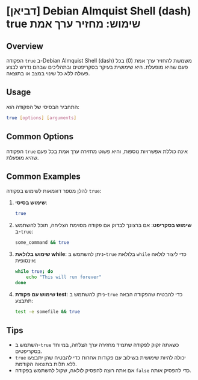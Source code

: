 # [דביאן] Debian Almquist Shell (dash) true שימוש: מחזיר ערך אמת

## Overview
הפקודה `true` ב-Debian Almquist Shell (dash) משמשת להחזיר ערך אמת (0) בכל פעם שהיא מופעלת. היא שימושית בעיקר בסקריפטים ובתהליכים שבהם נדרש לבצע פעולה ללא כל שינוי במצב או בתוצאה.

## Usage
התחביר הבסיסי של הפקודה הוא:

```sh
true [options] [arguments]
```

## Common Options
הפקודה `true` אינה כוללת אפשרויות נוספות, והיא פשוט מחזירה ערך אמת בכל פעם שהיא מופעלת.

## Common Examples
להלן מספר דוגמאות לשימוש בפקודה `true`:

1. **שימוש בסיסי**:
   ```sh
   true
   ```

2. **שימוש בסקריפט**:
   אם ברצונך לבדוק אם פקודה מסוימת הצליחה, תוכל להשתמש ב-`true`:
   ```sh
   some_command && true
   ```

3. **שימוש בלולאת while**:
   ניתן להשתמש ב-`true` בלולאת `while` כדי ליצור לולאה אינסופית:
   ```sh
   while true; do
       echo "This will run forever"
   done
   ```

4. **שימוש עם פקודת test**:
   ניתן להשתמש ב-`true` כדי להבטיח שהפקודה הבאה תתבצע:
   ```sh
   test -e somefile && true
   ```

## Tips
- השתמש ב-`true` כשאתה זקוק לפקודה שתמיד מחזירה ערך הצלחה, במיוחד בסקריפטים.
- `true` יכולה להיות שימושית בשילוב עם פקודות אחרות כדי להבטיח שהן יתבצעו ללא תלות בתוצאה הקודמת.
- אם אתה רוצה להפסיק לולאה, שקול להשתמש בפקודה `false` כדי להפסיק אותה.